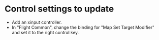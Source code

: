 # Control settings to update

- Add an xinput controller.
- In "Flight Common", change the binding for "Map Set Target Modifier" and set it to the right control key.
